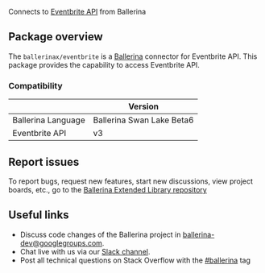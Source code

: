 Connects to [Eventbrite API](https://www.eventbrite.com/platform/api) from Ballerina

## Package overview
The `ballerinax/eventbrite` is a [Ballerina](https://ballerina.io/) connector for Eventbrite API.
This package provides the capability to access Eventbrite API.

### Compatibility
|                               | Version                         |
|-------------------------------|---------------------------------|
| Ballerina Language            | Ballerina Swan Lake Beta6       | 
| Eventbrite API                | v3                              |

## Report issues
To report bugs, request new features, start new discussions, view project boards, etc., go to the [Ballerina Extended Library repository](https://github.com/ballerina-platform/ballerina-extended-library)

## Useful links
- Discuss code changes of the Ballerina project in [ballerina-dev@googlegroups.com](mailto:ballerina-dev@googlegroups.com).
- Chat live with us via our [Slack channel](https://ballerina.io/community/slack/).
- Post all technical questions on Stack Overflow with the [#ballerina](https://stackoverflow.com/questions/tagged/ballerina) tag
